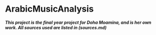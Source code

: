 # ArabicMusicAnalysis





**_This project is the final year project for Doha Moamina, and is her own work. All sources used are listed in (sources.md)_**

